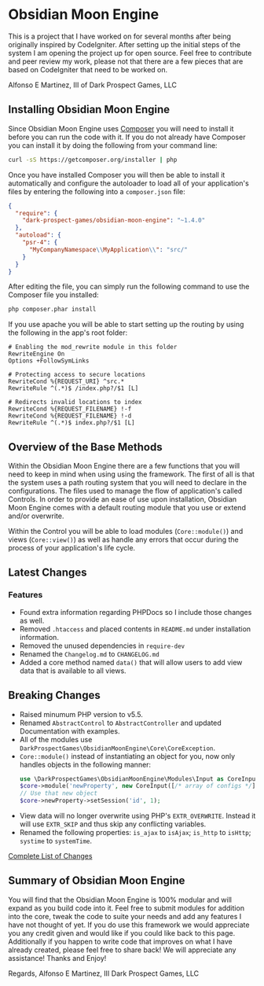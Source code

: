 Obsidian Moon Engine
====================

This is a project that I have worked on for several months after being originally inspired
by CodeIgniter. After setting up the initial steps of the system I am opening the
project up for open source. Feel free to contribute and peer review my work, please
not that there are a few pieces that are based on CodeIgniter that need to be worked on.

Alfonso E Martinez, III of Dark Prospect Games, LLC

<a name="installing"></a>
## Installing Obsidian Moon Engine

Since Obsidian Moon Engine uses [Composer](http://getcomposer.org) you will need to install it before you can run the
code with it. If you do not already have Composer you can install it by doing the following from your command line:

```bash
curl -sS https://getcomposer.org/installer | php
```

Once you have installed Composer you will then be able to install it automatically and configure the autoloader to load
all of your application's files by entering the following into a `composer.json` file:

```json
{
  "require": {
    "dark-prospect-games/obsidian-moon-engine": "~1.4.0"
  },
  "autoload": {
    "psr-4": {
      "MyCompanyNamespace\\MyApplication\\": "src/"
    }
  }
}
```

After editing the file, you can simply run the following command to use the Composer file you installed:

```bash
php composer.phar install
```

If you use apache you will be able to start setting up the routing by using the following in the app's root folder:

```
# Enabling the mod_rewrite module in this folder
RewriteEngine On
Options +FollowSymLinks

# Protecting access to secure locations
RewriteCond %{REQUEST_URI} ^src.*
RewriteRule ^(.*)$ /index.php?/$1 [L]

# Redirects invalid locations to index
RewriteCond %{REQUEST_FILENAME} !-f
RewriteCond %{REQUEST_FILENAME} !-d
RewriteRule ^(.*)$ index.php?/$1 [L]
```

<a name="base-methods"></a>
## Overview of the Base Methods

Within the Obsidian Moon Engine there are a few functions that you will need to keep in mind when using using the framework.
The first of all is that the system uses a path routing system that you will need to declare in the configurations. The files
used to manage the flow of application's called Controls. In order to provide an ease of use upon installation, Obsidian Moon
Engine comes with a default routing module 
that you use or extend and/or overwrite.

Within the Control you will be able to load modules (`Core::module()`) and views (`Core::view()`) as well as handle any errors that
occur during the process of your application's life cycle.

<a name="latest-changes"></a>
## Latest Changes

<a name="latest-changes.features"></a>
### Features

- Found extra information regarding PHPDocs so I include those changes as well.
- Removed `.htaccess` and placed contents in `README.md` under installation information.
- Removed the unused dependencies in `require-dev`
- Renamed the `Changelog.md` to `CHANGELOG.md`
- Added a core method named `data()` that will allow users to add view data that is available to all views.

<a name="latest-changes.breaking-changes"></a>
## Breaking Changes 

- Raised minumum PHP version to v5.5.
- Renamed `AbstractControl` to `AbstractController` and updated Documentation with examples.
- All of the modules use `DarkProspectGames\ObsidianMoonEngine\Core\CoreException`.
- `Core::module()` instead of instantiating an object for you, now only handles objects in the following manner:
  ```php
  use \DarkProspectGames\ObsidianMoonEngine\Modules\Input as CoreInput;
  $core->module('newProperty', new CoreInput([/* array of configs */]));
  // Use that new object
  $core->newProperty->setSession('id', 1);
  ```
- View data will no longer overwrite using PHP's `EXTR_OVERWRITE`. Instead it will use `EXTR_SKIP` and thus skip any
  conflicting variables.
- Renamed the following properties: `is_ajax` to `isAjax`; `is_http` to `isHttp`; `systime` to `systemTime`.

[Complete List of Changes](Changelog.md)


<a name="summary"></a>
## Summary of Obsidian Moon Engine

You will find that the Obsidian Moon Engine is 100% modular and will expand as you build code into it. Feel free to
submit modules for addition into the core, tweak the code to suite your needs and add any features I have not thought
of yet. If you do use this framework we would appreciate you any credit given and would like if you could like back to
this page. Additionally if you happen to write code that improves on what I have already created, please feel free to
share back! We will appreciate any assistance! Thanks and Enjoy!

Regards,
Alfonso E Martinez, III
Dark Prospect Games, LLC
